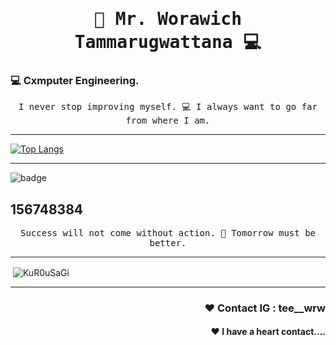 <h1 align='center'><samp><strong> 🐸 Mr. Worawich Tammarugwattana 💻 </strong></samp></h1>
<h3 align="left"> 💻 Cxmputer Engineering.  </h3>
<p align='center'> <samp> I never stop improving myself. 💻 I always want to go far from where I am.</samp></p>
<hr>

[![Top Langs](https://github-readme-stats.vercel.app/api/top-langs/?username=KuR0uSaGi&layout=compact&theme=tokyonight)](https://github.com/KuR0uSaGi/github-readme-stats)

<hr>

<img src="https://img.shields.io/badge/Binance-FCD535?style=for-the-badge&logo=binance&logoColor=white" alt = 'badge' />
<h2 align="left"> 156748384</h2>

<p align='center'> <samp> Success will not come without action. 🐸 Tomorrow must be better.</samp></p>
<hr>
<p>&nbsp;<img align="center" src="https://github-readme-stats.vercel.app/api?username=KuR0uSaGi&show_icons=true&locale=en&theme=tokyonight" alt="KuR0uSaGi" /></p>
<hr>
<h3 align="right"> ❤ Contact IG : tee__wrw</h3>
<h4 align="right"> ❤ I have a heart contact....</h4>



